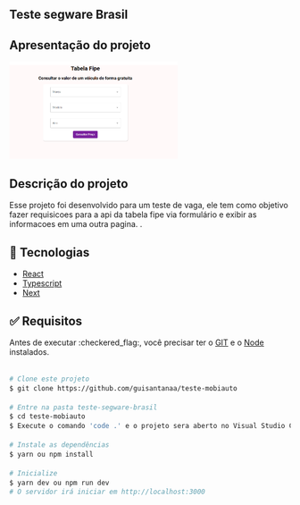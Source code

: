 <h2>Teste segware Brasil</h2>

<h2>Apresentação do projeto</h2>

<img src="/public/mobiauto.png" alt="apresentação do projeto" width="60%" />

<h2>Descrição do projeto</h2>

<p>Esse projeto foi desenvolvido para um teste de vaga, ele tem como objetivo fazer 
requisicoes para a api da tabela fipe via formulário e exibir as informacoes em uma outra pagina.
.</p>

## :rocket: Tecnologias

- [React](https://pt-br.reactjs.org/)
- [Typescript](https://www.typescriptlang.org/docs/)
- [Next](https://nextjs.org/)

<div id="requisitos">

## :white_check_mark: Requisitos

<p>Antes de executar :checkered_flag:, você precisar ter o <a href="https://git-scm.com" target="_blank" >GIT</a>
e o <a href="https://nodejs.org/pt-br/" target="_blank" >Node</a> instalados.</p>

</div>

```bash

# Clone este projeto
$ git clone https://github.com/guisantanaa/teste-mobiauto

# Entre na pasta teste-segware-brasil
$ cd teste-mobiauto
$ Execute o comando 'code .' e o projeto sera aberto no Visual Studio Code

# Instale as dependências
$ yarn ou npm install

# Inicialize
$ yarn dev ou npm run dev
# O servidor irá iniciar em http://localhost:3000

```
